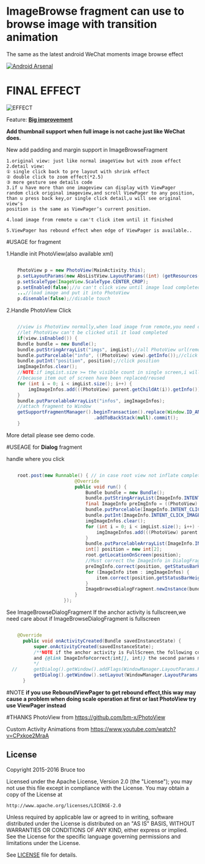 # ImageBrowse fragment can use to browse image with transition animation

The same as the latest android WeChat moments image browse effect 

[![Android Arsenal](https://img.shields.io/badge/Android%20Arsenal-ActivityAnimation-green.svg?style=flat)](https://android-arsenal.com/details/1/2573)
# FINAL EFFECT
![EFFECT](./show.gif)

 Feature:
  **[Big improvement](https://github.com/brucetoo/ImageBrowse/commit/83a600e94714ecbd0fe5d11cd789d89e255f5b3c)**
   
  **Add thumbnail support when full image is not cache just like WeChat does.**
   
  New add padding and margin support in ImageBrowseFragment

    1.original view: just like normal imageView but with zoom effect
    2.detail view:
    ① single click back to pre layout with shrink effect
    ② double click to zoom effect(*2.5)
    ③ more gesture see details code
    3.if u have more than one imageview can display with ViewPager
    random click original imageview,and scroll ViewPager to any position,
    than u press back key,or single click detail,u will see original view's
    position is the same as ViewPager‘s current position.

    4.load image from remote u can't click item until it finished

    5.ViewPager has rebound effect when edge of ViewPager is available..

#USAGE for fragment
  
1.Handle init PhotoView(also available xml)

  ```java

      PhotoView p = new PhotoView(MainActivity.this);
      p.setLayoutParams(new AbsListView.LayoutParams((int) (getResources().getDisplayMetrics().density * 100), (int) (getResources().getDisplayMetrics().density * 100)));
      p.setScaleType(ImageView.ScaleType.CENTER_CROP);
      p.setEnabled(false);//u can't click view until image load completed
      ...//load image and put it into PhotoView
      p.disenable(false);//disable touch
  ```
2.Handle PhotoView Click
  
   ```java

       //view is PhotoView normally,when load image from remote,you need call view.enable() to
       //let PhotoView can't be clicked util it load completed
       if(view.isEnabled()) { 
       Bundle bundle = new Bundle();
       bundle.putStringArrayList("imgs", imgList);//all PhotoView url(remote)
       bundle.putParcelable("info", ((PhotoView) view).getInfo());//click PhotoView ImageInfo
       bundle.putInt("position", position);//click position
       imgImageInfos.clear();
       //NOTE:if imgList.size >= the visible count in single screen,i will cause NullPointException
       //because item out of screen have been replaced/reused
       for (int i = 0; i < imgList.size(); i++) {
           imgImageInfos.add(((PhotoView) parent.getChildAt(i)).getInfo());//remember all PhotoView ImageInfo
       }
       bundle.putParcelableArrayList("infos", imgImageInfos);
       //attach fragment to Window
       getSupportFragmentManager().beginTransaction().replace(Window.ID_ANDROID_CONTENT, ImageBrowseFragment.getInstance(bundle), "ViewPagerFragment")
                                   .addToBackStack(null).commit();
       }

   ```
   
   More detail please see demo code.
   
#USEAGE for **Dialog** fragment

handle where you click
```java

    root.post(new Runnable() { // in case root view not inflate complete
                         @Override
                         public void run() {
                             Bundle bundle = new Bundle();
                             bundle.putStringArrayList(ImageInfo.INTENT_IMAGE_URLS, imgList);
                             final ImageInfo preImgInfo = ((PhotoView) view).getInfo();
                             bundle.putParcelable(ImageInfo.INTENT_CLICK_IMAGE_INFO, preImgInfo);
                             bundle.putInt(ImageInfo.INTENT_CLICK_IMAGE_POSITION, position);
                             imgImageInfos.clear();
                             for (int i = 0; i < imgList.size(); i++) {
                                 imgImageInfos.add(((PhotoView) parent.getChildAt(i)).getInfo());
                             }
                             bundle.putParcelableArrayList(ImageInfo.INTENT_IMAGE_INFOS, imgImageInfos);
                             int[] position = new int[2];
                             root.getLocationOnScreen(position);
                             //Must correct the ImageInfo in DialogFragment
                             preImgInfo.correct(position, getStatusBarHeight());
                             for (ImageInfo item : imgImageInfos) {
                                 item.correct(position,getStatusBarHeight());
                             }
                             ImageBrowseDialogFragment.newInstance(bundle).show(getSupportFragmentManager(), ImageBrowseDialogFragment.class.getSimpleName());
                         }
                     });

```

See ImageBrowseDialogFragment
If the anchor activity is fullscreen,we need care about if ImageBrowseDialogFragment is fullscreen
```java

    @Override
      public void onActivityCreated(Bundle savedInstanceState) {
          super.onActivityCreated(savedInstanceState);
          /**NOTE if the anchor activity is FullScreen,the following code must be used.
          and {@link ImageInfo#correct(int[], int)} the second params must be Zero..
          */
  //      getDialog().getWindow().addFlags(WindowManager.LayoutParams.FLAG_FULLSCREEN);
          getDialog().getWindow().setLayout(WindowManager.LayoutParams.MATCH_PARENT, WindowManager.LayoutParams.MATCH_PARENT);
      }

```


#NOTE
 **if you use ReboundViewPager to get rebound effect,this way may cause a problem when doing scale operation at first or last PhotoView 
 try use ViewPager instead**
 

#THANKS
PhotoView from https://github.com/bm-x/PhotoView

Custom Activity Animations from https://www.youtube.com/watch?v=CPxkoe2MraA

## License

Copyright 2015-2016 Bruce too

Licensed under the Apache License, Version 2.0 (the "License");
you may not use this file except in compliance with the License.
You may obtain a copy of the License at

    http://www.apache.org/licenses/LICENSE-2.0

Unless required by applicable law or agreed to in writing, software
distributed under the License is distributed on an "AS IS" BASIS,
WITHOUT WARRANTIES OR CONDITIONS OF ANY KIND, either express or implied.
See the License for the specific language governing permissions and
limitations under the License.

See [LICENSE](LICENSE) file for details.

